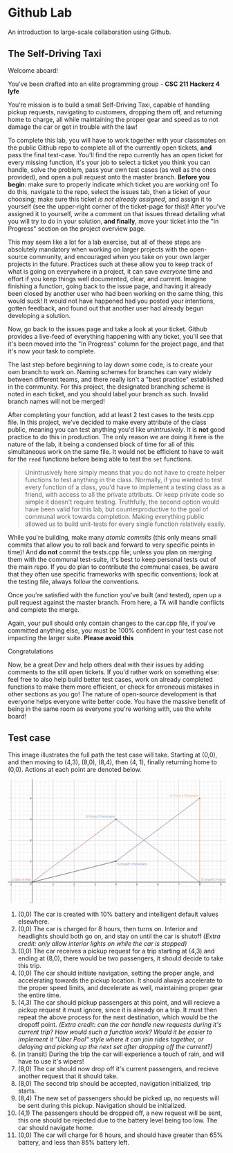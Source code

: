 # Github Lab

An introduction to large-scale collaboration using Github. 

## The Self-Driving Taxi

Welcome aboard!

You've been drafted into an elite programming group - **CSC 211 Hackerz 4 lyfe** 

You're mission is to build a small Self-Driving Taxi, capable of handling pickup requests, navigating to customers, dropping them off, and returning home to charge, all while maintaining the proper gear and speed as to not damage the car or get in trouble with the law!

To complete this lab, you will have to work together with your classmates on the public Github repo to complete all of the currently open tickets, **and** pass the final test-case. You'll find the repo currently has an open ticket for every missing function, it's your job to select a ticket you think you can handle, solve the problem, pass your own test cases (as well as the ones provided), and open a pull request onto the master branch. **Before you begin**: make sure to properly indicate which ticket you are working on! To do this, navigate to the repo, select the issues tab, then a ticket of your choosing; make sure this ticket *is not already assigned*, and assign it to yourself (see the upper-right corner of the ticket-page for this)! After you've assigned it to yourself, write a comment on that issues thread detailing what you will try to do in your solution, **and finally**, move your ticket into the "In Progress" section on the project overview page. 

This may seem like a lot for a lab exercise, but all of these steps are absolutely mandatory when working on larger projects with the open-source community, and encouraged when you take on your own larger projects in the future. Practices such at these allow you to keep track of what is going on everywhere in a project, it can save *everyone* time and effort if you keep things well documented, clear, and current. Imagine finishing a function, going back to the issue page, and having it already been closed by another user who had been working on the same thing, this would suck! It would not have happened had you posted your intentions, gotten feedback, and found out that another user had already begun developing a solution. 

Now, go back to the issues page and take a look at your ticket. Github provides a live-feed of everything happening with any ticket, you'll see that it's been moved into the "In Progress" column for the project page, and that it's now your task to complete. 

The last step before beginning to lay down some code, is to create your own branch to work on. Naming schemes for branches can vary widely between different teams, and there really isn't a "best practice" established in the community. For this project, the designated branching scheme is noted in each ticket, and you should label your branch as such. Invalid branch names will not be merged! 

After completing your function, add at least 2 test cases to the tests.cpp file. In this project, we've decided to make every attribute of the class public, meaning you can test anything you'd like *unintrusively*. It is **not** good practice to do this in production. The only reason we are doing it here is the nature of the lab, it being a condensed block of time for all of this simultaneous work on the same file. It would not be efficient to have to wait for the `read` functions before being able to test the `set` functions. 

> Unintrusively here simply means that you do not have to create helper functions to test anything in the class. Normally, if you wanted to test every function of a class, you'd have to implement a testing class as a friend, with access to all the private attributs. Or keep private code so simple it doesn't require testing. Truthfully, the second option would have been valid for this lab, but counterproductive to the goal of communal work towards completion. Making everything public allowed us to build unit-tests for every single function relatively easily. 

While you're building, make many *atomic commits* (this only means small commits that allow you to roll back and forward to very specific points in time)! And **do not** commit the tests.cpp file; unless you plan on merging them with the communal test-suite, it's best to keep personal tests out of the main repo. If you do plan to contribute the communal cases, be aware that they often use specific frameworks with specific conventions; look at the testing file, always follow the conventions.

Once you're satisfied with the function you've built (and tested), open up a pull request against the master branch. From here, a TA will handle conflicts and complete the merge. 

Again, your pull should only contain changes to the car.cpp file, if you've committed anything else, you must be 100% confident in your test case not impacting the larger suite. **Please avoid this**

Congratulations 

Now, be a great Dev and help others deal with their issues by adding comments to the still open tickets. If you'd rather work on something else: feel free to also help build better test cases, work on already completed functions to make them more efficient, or check for erroneous mistakes in other sections as you go! The nature of open-source development is that everyone helps everyone write better code. You have the massive benefit of being in the same room as everyone you're working with, use the white board! 

## Test case

This image illustrates the full path the test case will take. Starting at (0,0), and then moving to (4,3), (8,0), (8,4), then (4, 1), finally returning home to (0,0). Actions at each point are denoted below.

![test case illustration](/resources/test-case-graph.png "Test Case")

1. (0,0) The car is created with 10% battery and intelligent default values elsewhere.  
2. (0,0) The car is charged for 8 hours, then turns on. Interior and headlights should both go on, and stay on until the car is shutoff *(Extra credit: only allow interior lights on while the car is stopped)*
3. (0,0) The car receives a pickup request for a trip starting at (4,3) and ending at (8,0), there would be two passengers, it should decide to take this trip. 
4. (0,0) The car should initiate navigation, setting the proper angle, and accelerating towards the pickup location. It should always accelerate to the proper speed limits, and decelerate as well, maintaining proper gear the entire time. 
5. (4,3) The car should pickup passengers at this point, and will recieve a pickup request it must ignore, since it is already on a trip. It must then repeat the above process for the next destination, which would be the dropoff point. *(Extra credit: can the car handle new requests during it's current trip? How would such a function work? Would it be easier to implement it "Uber Pool" style where it can join rides together, or delaying and picking up the next set after dropping off the current?)*
6. (in transit) During the trip the car will experience a touch of rain, and will have to use it's wipers! 
7. (8,0) The car should now drop off it's current passengers, and recieve another request that it should take. 
8. (8,0) The second trip should be accepted, navigation initialized, trip starts. 
9. (8,4) The new set of passengers should be picked up, no requests will be sent during this pickup. Navigation should be initialized. 
10. (4,1) The passengers should be dropped off, a new request will be sent, this one should be rejected due to the battery level being too low. The car should navigate home. 
11. (0,0) The car will charge for 6 hours, and should have greater than 65% battery, and less than 85% battery left. 
